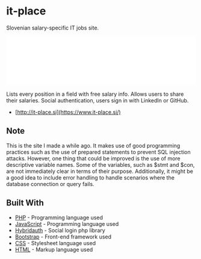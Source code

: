 # it-place
Slovenian salary-specific IT jobs site.

[![image](https://raw.githubusercontent.com/bogeta11040/it-place/main/logo.png)](https://it-place.si)


Lists every position in a field with free salary info. Allows users to share their salaries. Social authentication, users sign in with LinkedIn or GitHub.

* [http://it-place.si](https://www.it-place.si/)

## Note

This is the site I made a while ago. It makes use of good programming practices such as the use of prepared statements to prevent SQL injection attacks. However, one thing that could be improved is the use of more descriptive variable names. Some of the variables, such as $stmt and $con, are not immediately clear in terms of their purpose. Additionally, it might be a good idea to include error handling to handle scenarios where the database connection or query fails.

## Built With

* [PHP](https://www.php.net/) - Programming language used
* [JavaScript](https://www.javascript.com/) - Programming language used
* [Hybridauth](https://hybridauth.github.io/) - Social login php library
* [Bootstrap](https://www.bootstrapcdn.com/) - Front-end framework used
* [CSS](https://www.w3.org/TR/CSS/#css) - Stylesheet language used
* [HTML](https://html.spec.whatwg.org/) - Markup language used

